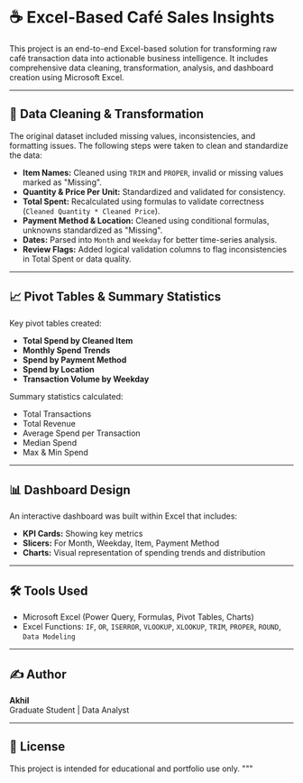 # ☕ Excel-Based Café Sales Insights

This project is an end-to-end Excel-based solution for transforming raw café transaction data into actionable business intelligence. It includes comprehensive data cleaning, transformation, analysis, and dashboard creation using Microsoft Excel.

---

## 🧹 Data Cleaning & Transformation

The original dataset included missing values, inconsistencies, and formatting issues. The following steps were taken to clean and standardize the data:

- **Item Names:** Cleaned using `TRIM` and `PROPER`, invalid or missing values marked as "Missing".
- **Quantity & Price Per Unit:** Standardized and validated for consistency.
- **Total Spent:** Recalculated using formulas to validate correctness (`Cleaned Quantity * Cleaned Price`).
- **Payment Method & Location:** Cleaned using conditional formulas, unknowns standardized as "Missing".
- **Dates:** Parsed into `Month` and `Weekday` for better time-series analysis.
- **Review Flags:** Added logical validation columns to flag inconsistencies in Total Spent or data quality.

---

## 📈 Pivot Tables & Summary Statistics

Key pivot tables created:

- **Total Spend by Cleaned Item**
- **Monthly Spend Trends**
- **Spend by Payment Method**
- **Spend by Location**
- **Transaction Volume by Weekday**

Summary statistics calculated:

- Total Transactions
- Total Revenue
- Average Spend per Transaction
- Median Spend
- Max & Min Spend

---

## 📊 Dashboard Design

An interactive dashboard was built within Excel that includes:

- **KPI Cards:** Showing key metrics
- **Slicers:** For Month, Weekday, Item, Payment Method
- **Charts:** Visual representation of spending trends and distribution

---
## 🛠 Tools Used

- Microsoft Excel (Power Query, Formulas, Pivot Tables, Charts)
- Excel Functions: `IF`, `OR`, `ISERROR`, `VLOOKUP`, `XLOOKUP`, `TRIM`, `PROPER`, `ROUND`, `Data Modeling`

---

## ✍️ Author

**Akhil**  
Graduate Student | Data Analyst  

---

## 📄 License

This project is intended for educational and portfolio use only.
"""
